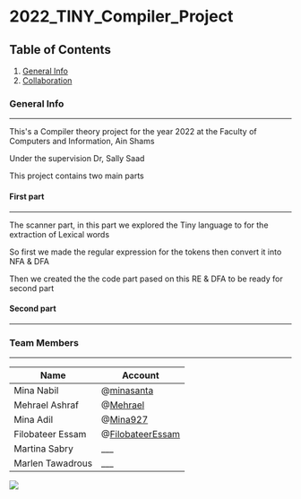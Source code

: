 # 2022_TINY_Compiler_Project
## Table of Contents
1. [General Info](#general-info)
2. [Collaboration](#Team-Members)

### General Info
***
This's a Compiler theory project for the year 2022 at the Faculty of Computers and Information, Ain Shams

Under the supervision Dr, Sally Saad

This project contains two main parts

#### First part
***
The scanner part, in this part we explored the Tiny language to for the extraction of Lexical words

So first we made the regular expression for the tokens then convert it into NFA & DFA

Then we created the the code part pased on this RE & DFA to be ready for second part

#### Second part
***

### Team Members
***
| Name  | Account |
| ----- | ------- |
| Mina Nabil  | @<a href="https://github.com/minasanta/" target="_blank">minasanta</a> |
| Mehrael Ashraf  | @<a href="https://github.com/Mehrael/" Mina927="_blank">Mehrael</a> |
| Mina Adil  | @<a href="https://github.com/minasanta/" Mina927="_blank">Mina927</a> |
| Filobateer Essam  | @<a href="https://github.com/FilobateerEssam/" target="_blank">FilobateerEssam</a> |
| Martina Sabry  | ___ |
| Marlen Tawadrous  | ___ |
<a href="https://github.com/minasanta/2022_TINY_Compiler_Project">
  <img src="https://contrib.rocks/image?repo=minasanta/2022_TINY_Compiler_Project" />
</a> 
